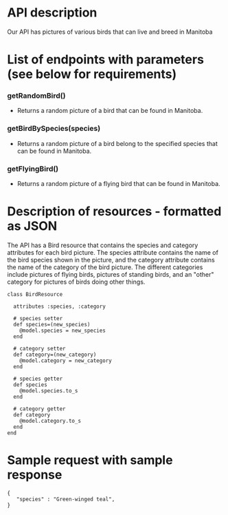 # API description

Our API has pictures of various birds that can live and breed in Manitoba

# List of endpoints with parameters (see below for requirements)
### getRandomBird()
 - Returns a random picture of a bird that can be found in Manitoba.
### getBirdBySpecies(species)
 - Returns a random picture of a bird belong to the specified species that can be found in Manitoba.
### getFlyingBird()
 - Returns a random picture of a flying bird that can be found in Manitoba.

# Description of resources - formatted as JSON

The API has a Bird resource that contains the species and category attributes for each bird picture. The species attribute contains the name of the bird species shown in the picture, and the category attribute contains the name of the category of the bird picture. The different categories include pictures of flying birds, pictures of standing birds, and an "other" category for pictures of birds doing other things.

```
class BirdResource

  attributes :species, :category

  # species setter
  def species=(new_species)
    @model.species = new_species
  end
  
  # category setter
  def category=(new_category)
    @model.category = new_category
  end

  # species getter
  def species
    @model.species.to_s
  end
  
  # category getter
  def category
    @model.category.to_s
  end
end
```

# Sample request with sample response
```
{
   "species" : "Green-winged teal",
}
```
